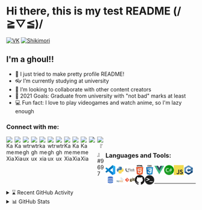 # Hi there, this is my test README (/≧▽≦)/

[![VK](https://img.shields.io/badge/kamexia-VK-0077FF?style=for-the-badge&logo=vk&logoColor=9cf)]([vk])
[![Shikimori](<https://img.shields.io/badge/(%EF%BE%89%E2%97%95%E3%83%AE%E2%97%95)%EF%BE%89*:%EF%BD%A5%EF%BE%9F%E2%9C%A7-%E3%81%8A%E3%81%8B%E3%81%88%E3%82%8A%E3%81%AA%E3%81%95%E3%81%84-ff69b4?style=for-the-badge&logo=shikimori&logoColor=white>)](https://shikimori.one/)

## I'm a ghoul!!

- 💚 I just tried to make pretty profile README!
- 👓 I’m currently studying at university
- 👯 I’m looking to collaborate with other content creators
- 📕 2021 Goals: Graduate from university with "not bad" marks at least
- 💻 Fun fact: I love to play videogames and watch anime, so I'm lazy enough

### Connect with me:

[<img align="left" alt="KameXia" width="22px" src="https://cdn.jsdelivr.net/npm/simple-icons@v3/icons/vk.svg" />][vk]
[<img align="left" alt="KameXia" width="22px" src="https://cdn.jsdelivr.net/npm/simple-icons@v3/icons/shikimori.svg" />][shikimori]
[<img align="left" alt="wtrghux" width="22px" src="https://cdn.jsdelivr.net/npm/simple-icons@v3/icons/twitter.svg" />][twitter]
[<img align="left" alt="wtrghux" width="22px" src="https://cdn.jsdelivr.net/npm/simple-icons@v3/icons/pixiv.svg" />][pixiv]
[<img align="left" alt="kamexia" width="22px" src="https://cdn.jsdelivr.net/npm/simple-icons@v3/icons/tumblr.svg" />][tumblr]
[<img align="left" alt="wtrghux" width="22px" src="https://cdn.jsdelivr.net/npm/simple-icons@v3/icons/facebook.svg" />][facebook]
[<img align="left" alt="wtrghux" width="22px" src="https://cdn.jsdelivr.net/npm/simple-icons@v3/icons/twitch.svg" />][twitch]
[<img align="left" alt="KameXia" width="22px" src="https://cdn.jsdelivr.net/npm/simple-icons@v3/icons/steam.svg" />][steam]
[<img align="left" alt="KameXia" width="22px" src="https://cdn.jsdelivr.net/npm/simple-icons@v3/icons/telegram.svg" />][telegram]
[<img align="left" alt="KameXia" width="22px" src="https://cdn.jsdelivr.net/npm/simple-icons@v3/icons/skype.svg" />][skype]
[<img align="left" alt="່່ " width="22px" src="https://cdn.jsdelivr.net/npm/simple-icons@v3/icons/odnoklassniki.svg" />][ok]
<img align="left" alt="『 』#9697" width="22px" src="https://cdn.jsdelivr.net/npm/simple-icons@v3/icons/discord.svg" />

<br />

### Languages and Tools:

<img align="left" alt="Visual Studio Code" width="26px" src="https://raw.githubusercontent.com/github/explore/80688e429a7d4ef2fca1e82350fe8e3517d3494d/topics/visual-studio-code/visual-studio-code.png" />
<img align="left" alt="Python" width="26px" src="https://raw.githubusercontent.com/github/explore/80688e429a7d4ef2fca1e82350fe8e3517d3494d/topics/python/python.png" />
<img align="left" alt="Flask" width="26px" src="https://raw.githubusercontent.com/github/explore/80688e429a7d4ef2fca1e82350fe8e3517d3494d/topics/flask/flask.png" />
<img align="left" alt="HTML5" width="26px" src="https://raw.githubusercontent.com/github/explore/80688e429a7d4ef2fca1e82350fe8e3517d3494d/topics/html/html.png" />
<img align="left" alt="CSS3" width="26px" src="https://raw.githubusercontent.com/github/explore/80688e429a7d4ef2fca1e82350fe8e3517d3494d/topics/css/css.png" />
<img align="left" alt="Vue" width="26px" src="https://raw.githubusercontent.com/github/explore/80688e429a7d4ef2fca1e82350fe8e3517d3494d/topics/vue/vue.png" />
<img align="left" alt="C#" width="26px" src="https://raw.githubusercontent.com/github/explore/80688e429a7d4ef2fca1e82350fe8e3517d3494d/topics/csharp/csharp.png" />
<img align="left" alt="JavaScript" width="26px" src="https://raw.githubusercontent.com/github/explore/80688e429a7d4ef2fca1e82350fe8e3517d3494d/topics/javascript/javascript.png" />
<img align="left" alt="C++" width="26px" src="https://raw.githubusercontent.com/github/explore/80688e429a7d4ef2fca1e82350fe8e3517d3494d/topics/cpp/cpp.png" />
<img align="left" alt="SQL" width="26px" src="https://raw.githubusercontent.com/github/explore/80688e429a7d4ef2fca1e82350fe8e3517d3494d/topics/sql/sql.png" />
<img align="left" alt="MySQL" width="26px" src="https://raw.githubusercontent.com/github/explore/80688e429a7d4ef2fca1e82350fe8e3517d3494d/topics/mysql/mysql.png" />
<img align="left" alt="Git" width="26px" src="https://raw.githubusercontent.com/github/explore/80688e429a7d4ef2fca1e82350fe8e3517d3494d/topics/git/git.png" />
<img align="left" alt="GitHub" width="26px" src="https://raw.githubusercontent.com/github/explore/78df643247d429f6cc873026c0622819ad797942/topics/github/github.png" />
<img align="left" alt="Terminal" width="26px" src="https://raw.githubusercontent.com/github/explore/80688e429a7d4ef2fca1e82350fe8e3517d3494d/topics/terminal/terminal.png" />

<br />
<br />

---

<details>
    <summary>⌛ Recent GitHub Activity</summary>

<!--START_SECTION:activity-->

<!--END_SECTION:activity-->

</details>

<details>

<summary>📊 GitHub Stats</summary>
    <img align="left" alt="KameXia's GitHub Stats" src="https://github-readme-stats.vercel.app/api?username=wtrghux&show_icons=true&hide_border=true&theme=cobalt" />

</details>

[vk]: https://vk.com/kamexia
[shikimori]: https://shikimori.one/KameXia
[twitter]: https://twitter.com/wtrghux
[pixiv]: https://www.pixiv.net/en/users/21408682
[tumblr]: http://kamexia.tumblr.com/
[facebook]: https://www.facebook.com/wtrghux/
[twitch]: https://www.twitch.tv/constantine_wtrghux
[steam]: https://steamcommunity.com/id/KameXia/
[telegram]: https://t.me/KameXia
[skype]: https://join.skype.com/invite/HaUDCGZyksVG
[ok]: https://ok.ru/profile/588875756555
